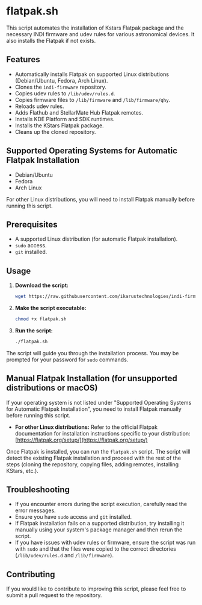 # flatpak.sh

This script automates the installation of Kstars Flatpak package and the necessary INDI firmware and udev rules for various astronomical devices. It also installs the Flatpak if not exists.

## Features

- Automatically installs Flatpak on supported Linux distributions (Debian/Ubuntu, Fedora, Arch Linux).
- Clones the `indi-firmware` repository.
- Copies udev rules to `/lib/udev/rules.d`.
- Copies firmware files to `/lib/firmware` and `/lib/firmware/qhy`.
- Reloads udev rules.
- Adds Flathub and StellarMate Hub Flatpak remotes.
- Installs KDE Platform and SDK runtimes.
- Installs the KStars Flatpak package.
- Cleans up the cloned repository.

## Supported Operating Systems for Automatic Flatpak Installation

- Debian/Ubuntu
- Fedora
- Arch Linux

For other Linux distributions, you will need to install Flatpak manually before running this script.

## Prerequisites

- A supported Linux distribution (for automatic Flatpak installation).
- `sudo` access.
- `git` installed.

## Usage

1.  **Download the script:**
    ```bash
    wget https://raw.githubusercontent.com/ikarustechnologies/indi-firmware/main/kstars.sh
    ```

2.  **Make the script executable:**
    ```bash
    chmod +x flatpak.sh
    ```

3.  **Run the script:**
    ```bash
    ./flatpak.sh
    ```

The script will guide you through the installation process. You may be prompted for your password for `sudo` commands.

## Manual Flatpak Installation (for unsupported distributions or macOS)

If your operating system is not listed under "Supported Operating Systems for Automatic Flatpak Installation", you need to install Flatpak manually before running this script.

-   **For other Linux distributions:** Refer to the official Flatpak documentation for installation instructions specific to your distribution: [https://flatpak.org/setup/](https://flatpak.org/setup/)

Once Flatpak is installed, you can run the `flatpak.sh` script. The script will detect the existing Flatpak installation and proceed with the rest of the steps (cloning the repository, copying files, adding remotes, installing KStars, etc.).

## Troubleshooting

-   If you encounter errors during the script execution, carefully read the error messages.
-   Ensure you have `sudo` access and `git` installed.
-   If Flatpak installation fails on a supported distribution, try installing it manually using your system's package manager and then rerun the script.
-   If you have issues with udev rules or firmware, ensure the script was run with `sudo` and that the files were copied to the correct directories (`/lib/udev/rules.d` and `/lib/firmware`).

## Contributing

If you would like to contribute to improving this script, please feel free to submit a pull request to the repository.
